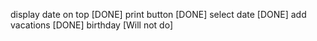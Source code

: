 display date on top [DONE]
print button [DONE]
select date [DONE]
add vacations [DONE]
birthday [Will not do]
